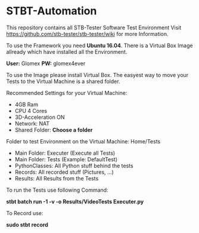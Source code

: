 # STBT-Automation

This repository contains all STB-Tester Software Test Environment
Visit https://github.com/stb-tester/stb-tester/wiki for more Information.

To use the Framework you need **Ubuntu 16.04**.
There is a Virtual Box Image allready which have installed all the Environment.

**User:** Glomex
**PW:** glomex4ever

To use the Image please install Virtual Box. The easyest way to move your Tests to the Virtual Machine is a shared folder. 

Recommended Settings for your Virtual Machine:

- 4GB Ram
- CPU 4 Cores
- 3D-Acceleration ON
- Network: NAT
- Shared Folder: **Choose a folder**


Folder to test Environment on the Virtual Machine: Home/Tests

- Main Folder: Executer (Execute all Tests)
- Main Folder: Tests (Example: DefaultTest)
- PythonClasses: All Python stuff behind the tests
- Records: All recorded stuff (Pictures, ...)
- Results: All Results from the Tests


To run the Tests use following Command:

**stbt batch run -1 -v -o Results/VideoTests Executer.py**


To Record use:

**sudo stbt record**